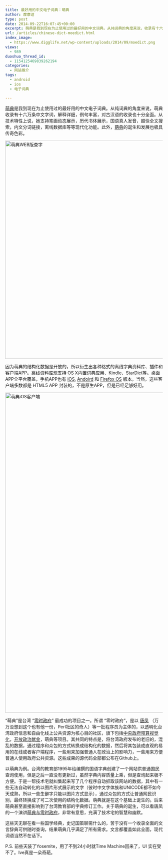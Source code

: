 ```yaml
---
title: 最好用的中文电子词典：萌典
author: 摩摩诘
type: post
date: 2014-09-22T16:07:45+00:00
excerpt: 萌典是我到现在为止使用过的最好用的中文词典。从纯词典的角度来说，收录有十六万条中文字词，解释详细，例句丰富，对古汉语的收录十分全面。从技术特性上说，她支持笔画动态展示，历代书体展示，国语真人发音，超快全文搜索，内文分词链接，离线数据库等等现代化功能。
url: /articles/chinese-dict-moedict.html
index_image:
  - https://www.digglife.net/wp-content/uploads/2014/09/moedict.png
views:
  - 989
duoshuo_thread_id:
  - 1154125469839262194
categories:
  - 网站推介
tags:
  - android
  - ios
  - 电子词典

---
```

<a href="https://www.moedict.tw/" title="中文电子词典萌典" target="_blank">萌典</a>是我到现在为止使用过的最好用的中文电子词典。从纯词典的角度来说，萌典收录有十六万条中文字词，解释详细，例句丰富，对古汉语的收录也十分全面。从技术特性上说，她支持笔画动态展示，历代书体展示，国语真人发音，超快全文搜索，内文分词链接，离线数据库等等现代化功能。此外，[萌典][1]的诞生和发展也极具传奇色彩。

<!--more-->

<img src="http://digglife.qiniudn.com/wp-content/uploads/2014/09/moedict-web.png" alt="萌典WEB版查字" width="627" height="698" class="alignnone size-full wp-image-3901" />

因为萌典的结构化数据是开放的，所以衍生出各种格式的离线字典资料库、插件和客户端APP。离线资料库现支持 OS X内置词典应用、Kindle、StarDict等。桌面APP全平台覆盖，手机APP也有 <a href="https://itunes.apple.com/tw/app/meng-dian/id599429224" title="中文电子词典萌典iOS客户端" target="_blank">iOS</a>, <a href="https://play.google.com/store/apps/details?id=org.audreyt.dict.moe" title="中文电子词典萌典Android客户端" target="_blank">Andoird</a> 和 <a href="https://marketplace.firefox.com/app/%E8%90%8C%E5%85%B8" title="中文电子词典萌典Firefox OS客户端" target="_blank">Firefox OS</a> 版本。当然，这些客户端多数都是 HTML5 APP 封装的，不是原生APP，但是已经足够好用。

<img src="http://digglife.qiniudn.com/wp-content/uploads/2014/09/moedit-ios-576x1024.png" alt="萌典iOS客户端" width="576" height="1024" class="alignnone size-large wp-image-3900" />

“萌典”是台湾 “<a href="http://g0v.tw" title="零时政府" target="_blank">零时政府</a>” 最成功的项目之一。所谓 “零时政府”，是以 [唐凤][2] （万万没想到这个也有他一份，Perl社区的奇人）等一批程序员为主体的，以透明化台湾政府信息和自由化线上公共资源为核心目的社区，旗下包括[中央政府预算视觉化][3]，[开放政治献金][4]，萌典等项目。其共同的特点是，将台湾政府发布的老旧的，混乱的数据，通过程序和众包的方式转换成结构化的数据，然后将其包装成直观的易用的在线或者客户端程序，一些用来加强普通人在政治上的影响力，一些用来方便普通人使用政府公共资源。这些成果的源代码全部都公布在Github上。

以萌典为例。台湾的教育部1995年给编撰的国语字典创建了一个网站供普通国民查询使用，但是之后一直没有更新过，虽然字典内容质量上乘，但是查询起来极不方便。于是一帮技术宅就纠集起来写了几个程序自动抓取该网站的数据，其中有一些无法自动转化的以图片形式展示的文字（彼时中文字体族和UNICODE都不如今天成熟，所以一些生僻字只能以图片方式显示），通过众包的方式让普通网民识别，最终转换成了可二次使用的结构化数据。萌典就是在这个基础上诞生的。后来萌典甚至直接影响到了台湾教育部的字典修订工作。关于萌典的诞生，可以看唐凤的一个演讲<a href="https://www.youtube.com/watch?v=iW5x5wkyQTU" title="萌典与零时政府" target="_blank">萌典与零时政府</a>，非常有意思，充满了技术宅的智慧和幽默。

这些天无聊在看一些国学经典，史记国策聊斋什么的，苦于没有一个收录全面的文言辞典可供随时查询，结果萌典几乎满足了所有需求。文言都覆盖如此全面，现代词语当然不在话下。

P.S. 前些天装了Yosemite，用了不到24小时就Time Machine回来了，UI 实在受不了。Ive真是一朵奇葩。

 [1]: https://www.digglife.net/articles/chinese-dict-moedict.html "最好的中文电子词典萌典"
 [2]: http://pugs.blogs.com/audrey/
 [3]: http://budget.g0v.tw/budget
 [4]: http://campaign-finance.g0v.ctiml.tw